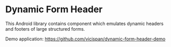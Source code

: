 # Dynamic Form Header

This Android library contains component which emulates dynamic headers and footers of large structured forms.

Demo application: https://github.com/vicispan/dynamic-form-header-demo